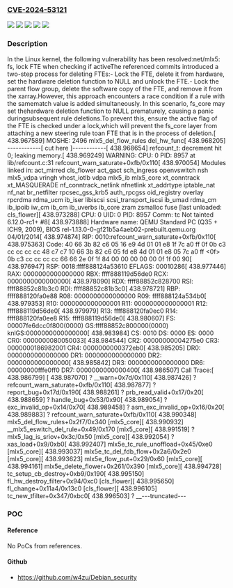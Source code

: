 ### [CVE-2024-53121](https://cve.mitre.org/cgi-bin/cvename.cgi?name=CVE-2024-53121)
![](https://img.shields.io/static/v1?label=Product&message=Linux&color=blue)
![](https://img.shields.io/static/v1?label=Version&message=&color=brightgreen)
![](https://img.shields.io/static/v1?label=Version&message=5.1%20&color=brightgreen)
![](https://img.shields.io/static/v1?label=Version&message=718ce4d601dbf73b5dbe024a88c9e34168fe87f2%20&color=brightgreen)
![](https://img.shields.io/static/v1?label=Vulnerability&message=n%2Fa&color=blue)

### Description

In the Linux kernel, the following vulnerability has been resolved:net/mlx5: fs, lock FTE when checking if activeThe referenced commits introduced a two-step process for deleting FTEs:- Lock the FTE, delete it from hardware, set the hardware deletion function  to NULL and unlock the FTE.- Lock the parent flow group, delete the software copy of the FTE, and  remove it from the xarray.However, this approach encounters a race condition if a rule with the samematch value is added simultaneously. In this scenario, fs_core may set thehardware deletion function to NULL prematurely, causing a panic duringsubsequent rule deletions.To prevent this, ensure the active flag of the FTE is checked under a lock,which will prevent the fs_core layer from attaching a new steering rule toan FTE that is in the process of deletion.[  438.967589] MOSHE: 2496 mlx5_del_flow_rules del_hw_func[  438.968205] ------------[ cut here ]------------[  438.968654] refcount_t: decrement hit 0; leaking memory.[  438.969249] WARNING: CPU: 0 PID: 8957 at lib/refcount.c:31 refcount_warn_saturate+0xfb/0x110[  438.970054] Modules linked in: act_mirred cls_flower act_gact sch_ingress openvswitch nsh mlx5_vdpa vringh vhost_iotlb vdpa mlx5_ib mlx5_core xt_conntrack xt_MASQUERADE nf_conntrack_netlink nfnetlink xt_addrtype iptable_nat nf_nat br_netfilter rpcsec_gss_krb5 auth_rpcgss oid_registry overlay rpcrdma rdma_ucm ib_iser libiscsi scsi_transport_iscsi ib_umad rdma_cm ib_ipoib iw_cm ib_cm ib_uverbs ib_core zram zsmalloc fuse [last unloaded: cls_flower][  438.973288] CPU: 0 UID: 0 PID: 8957 Comm: tc Not tainted 6.12.0-rc1+ #8[  438.973888] Hardware name: QEMU Standard PC (Q35 + ICH9, 2009), BIOS rel-1.13.0-0-gf21b5a4aeb02-prebuilt.qemu.org 04/01/2014[  438.974874] RIP: 0010:refcount_warn_saturate+0xfb/0x110[  438.975363] Code: 40 66 3b 82 c6 05 16 e9 4d 01 01 e8 1f 7c a0 ff 0f 0b c3 cc cc cc cc 48 c7 c7 10 66 3b 82 c6 05 fd e8 4d 01 01 e8 05 7c a0 ff <0f> 0b c3 cc cc cc cc 66 66 2e 0f 1f 84 00 00 00 00 00 0f 1f 00 90[  438.976947] RSP: 0018:ffff888124a53610 EFLAGS: 00010286[  438.977446] RAX: 0000000000000000 RBX: ffff888119d56de0 RCX: 0000000000000000[  438.978090] RDX: ffff88852c828700 RSI: ffff88852c81b3c0 RDI: ffff88852c81b3c0[  438.978721] RBP: ffff888120fa0e88 R08: 0000000000000000 R09: ffff888124a534b0[  438.979353] R10: 0000000000000001 R11: 0000000000000001 R12: ffff888119d56de0[  438.979979] R13: ffff888120fa0ec0 R14: ffff888120fa0ee8 R15: ffff888119d56de0[  438.980607] FS:  00007fe6dcc0f800(0000) GS:ffff88852c800000(0000) knlGS:0000000000000000[  438.983984] CS:  0010 DS: 0000 ES: 0000 CR0: 0000000080050033[  438.984544] CR2: 00000000004275e0 CR3: 0000000186982001 CR4: 0000000000372eb0[  438.985205] DR0: 0000000000000000 DR1: 0000000000000000 DR2: 0000000000000000[  438.985842] DR3: 0000000000000000 DR6: 00000000fffe0ff0 DR7: 0000000000000400[  438.986507] Call Trace:[  438.986799]  <TASK>[  438.987070]  ? __warn+0x7d/0x110[  438.987426]  ? refcount_warn_saturate+0xfb/0x110[  438.987877]  ? report_bug+0x17d/0x190[  438.988261]  ? prb_read_valid+0x17/0x20[  438.988659]  ? handle_bug+0x53/0x90[  438.989054]  ? exc_invalid_op+0x14/0x70[  438.989458]  ? asm_exc_invalid_op+0x16/0x20[  438.989883]  ? refcount_warn_saturate+0xfb/0x110[  438.990348]  mlx5_del_flow_rules+0x2f7/0x340 [mlx5_core][  438.990932]  __mlx5_eswitch_del_rule+0x49/0x170 [mlx5_core][  438.991519]  ? mlx5_lag_is_sriov+0x3c/0x50 [mlx5_core][  438.992054]  ? xas_load+0x9/0xb0[  438.992407]  mlx5e_tc_rule_unoffload+0x45/0xe0 [mlx5_core][  438.993037]  mlx5e_tc_del_fdb_flow+0x2a6/0x2e0 [mlx5_core][  438.993623]  mlx5e_flow_put+0x29/0x60 [mlx5_core][  438.994161]  mlx5e_delete_flower+0x261/0x390 [mlx5_core][  438.994728]  tc_setup_cb_destroy+0xb9/0x190[  438.995150]  fl_hw_destroy_filter+0x94/0xc0 [cls_flower][  438.995650]  fl_change+0x11a4/0x13c0 [cls_flower][  438.996105]  tc_new_tfilter+0x347/0xbc0[  438.996503]  ? __---truncated---

### POC

#### Reference
No PoCs from references.

#### Github
- https://github.com/w4zu/Debian_security

